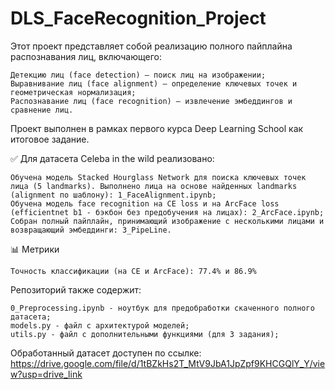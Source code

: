 # DLS_FaceRecognition_Project
Этот проект представляет собой реализацию полного пайплайна распознавания лиц, включающего:

    Детекцию лиц (face detection) — поиск лиц на изображении;
    Выравнивание лиц (face alignment) — определение ключевых точек и геометрическая нормализация;
    Распознавание лиц (face recognition) — извлечение эмбеддингов и сравнение лиц.

Проект выполнен в рамках первого курса Deep Learning School как итоговое задание.

✅ Для датасета Celeba in the wild реализовано:

    Обучена модель Stacked Hourglass Network для поиска ключевых точек лица (5 landmarks). Выполнено лица на основе найденных landmarks (alignment по шаблону): 1_FaceAlignment.ipynb;
    Обучена модель face recognition на CE loss и на ArcFace loss (efficientnet b1 - бэкбон без предобучения на лицах): 2_ArcFace.ipynb;
    Собран полный пайплайн, принимающий изображение с несколькими лицами и возвращающий эмбеддинги: 3_PipeLine.


📊 Метрики

    Точность классификации (на CE и ArcFace): 77.4% и 86.9%

Репозиторий также содержит:

    0_Preprocessing.ipynb - ноутбук для предобработки скаченного полного датасета;
    models.py - файл c архитектурой моделей;
    utils.py - файл c дополнительными функциями (для 3 задания);

Обработанный датасет доступен по ссылке: https://drive.google.com/file/d/1tBZkHs2T_MtV9JbA1JpZpf9KHCGQlY_Y/view?usp=drive_link 
